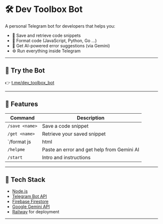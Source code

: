 # 🛠️ Dev Toolbox Bot

A personal Telegram bot for developers that helps you:

- 💾 Save and retrieve code snippets
- 🎨 Format code (JavaScript, Python, Go ...)
- 🧠 Get AI-powered error suggestions (via Gemini)
- ⚙️ Run everything inside Telegram

---

## 🔗 Try the Bot

👉 [t.me/dev_toolbox_bot](https://t.me/@dev_toolkit_bot)

---

## 🚀 Features

| Command | Description |
|--------|-------------|
| `/save <name>` | Save a code snippet |
| `/get <name>` | Retrieve your saved snippet |
| `/format js|html|css` | Format code using `js-beautify` |
| `/helpme` | Paste an error and get help from Gemini AI |
| `/start` | Intro and instructions |

---

## 🧠 Tech Stack

- [Node.js](https://nodejs.org/)
- [Telegram Bot API](https://core.telegram.org/bots/api)
- [Firebase Firestore](https://firebase.google.com/)
- [Google Gemini API](https://ai.google.dev/)
- [Railway](https://railway.com/) for deployment

---


